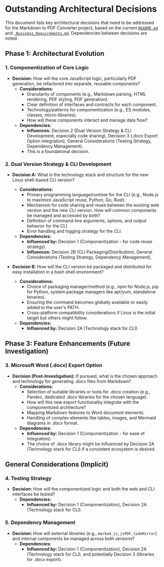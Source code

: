 # Outstanding Architectural Decisions

This document lists key architectural decisions that need to be addressed for the Markdown to PDF Converter project, based on the current [`README.md`](../../README.md) and [`.Business_Requirements.md`](../01_Requirements/.Business_Requirements.md). Dependencies between decisions are noted.

## Phase 1: Architectural Evolution

### 1. Componentization of Core Logic
*   **Decision:** How will the core JavaScript logic, particularly PDF generation, be refactored into separate, reusable components?
    *   **Considerations:**
        *   Granularity of components (e.g., Markdown parsing, HTML rendering, PDF styling, PDF generation).
        *   Clear definition of interfaces and contracts for each component.
        *   Technology/patterns for componentization (e.g., ES modules, classes, micro-libraries).
        *   How will these components interact and manage data flow?
    *   **Dependencies:**
        *   **Influences:** Decision 2 (Dual Version Strategy & CLI Development, especially code sharing), Decision 3 (.docx Export Option integration), General Considerations (Testing Strategy, Dependency Management).
        *   This is a foundational decision.

### 2. Dual Version Strategy & CLI Development
*   **Decision A:** What is the technology stack and structure for the new Linux shell-based CLI version?
    *   **Considerations:**
        *   Primary programming language/runtime for the CLI (e.g., Node.js to maximize JavaScript reuse, Python, Go, Rust).
        *   Mechanism for code sharing and reuse between the existing web version and the new CLI version. How will common components be managed and accessed by both?
        *   Definition of command-line arguments, options, and output behavior for the CLI.
        *   Error handling and logging strategy for the CLI.
    *   **Dependencies:**
        *   **Influenced by:** Decision 1 (Componentization - for code reuse strategy).
        *   **Influences:** Decision 2B (CLI Packaging/Distribution), General Considerations (Testing Strategy, Dependency Management).

*   **Decision B:** How will the CLI version be packaged and distributed for easy installation in a bash shell environment?
    *   **Considerations:**
        *   Choice of packaging manager/method (e.g., npm for Node.js, pip for Python, system package managers like apt/yum, standalone binaries).
        *   Ensuring the command becomes globally available or easily added to the user's PATH.
        *   Cross-platform compatibility considerations if Linux is the initial target but others might follow.
    *   **Dependencies:**
        *   **Influenced by:** Decision 2A (Technology stack for CLI).

## Phase 3: Feature Enhancements (Future Investigation)

### 3. Microsoft Word (.docx) Export Option
*   **Decision (Post-Investigation):** If pursued, what is the chosen approach and technology for generating .docx files from Markdown?
    *   **Considerations:**
        *   Selection of suitable libraries or tools for .docx creation (e.g., Pandoc, dedicated .docx libraries for the chosen language).
        *   How will this new export functionality integrate with the componentized architecture?
        *   Mapping Markdown features to Word document elements.
        *   Handling of complex elements like tables, images, and Mermaid diagrams in .docx format.
    *   **Dependencies:**
        *   **Influenced by:** Decision 1 (Componentization - for ease of integration).
        *   The choice of .docx library might be influenced by Decision 2A (Technology stack for CLI) if a consistent ecosystem is desired.

## General Considerations (Implicit)

### 4. Testing Strategy
*   **Decision:** How will the componentized logic and both the web and CLI interfaces be tested?
    *   **Dependencies:**
        *   **Influenced by:** Decision 1 (Componentization), Decision 2A (Technology stack for CLI).

### 5. Dependency Management
*   **Decision:** How will external libraries (e.g., `marked.js`, `jsPDF`, `CodeMirror`) and internal components be managed across both versions?
    *   **Dependencies:**
        *   **Influenced by:** Decision 1 (Componentization), Decision 2A (Technology stack for CLI), and potentially Decision 3 (libraries for .docx export).